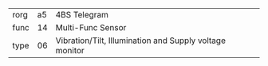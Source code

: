 
|    |   |   |
| -- | - | - |
| rorg | a5 | 4BS Telegram |
| func | 14 | Multi-Func Sensor |
| type | 06 | Vibration/Tilt, Illumination and Supply voltage monitor |
